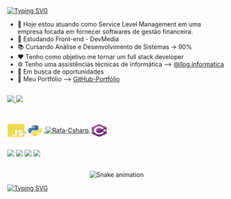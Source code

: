 [![Typing SVG](https://readme-typing-svg.herokuapp.com/?color=00bfbf&size=35&center=true&vCenter=true&width=1000&lines=Olá+Rede+:%29)](https://git.io/typing-svg)

- 🎱 Hoje estou atuando como Service Level Management em uma empresa focada em fornecer softwares de gestão financeira.
- 🧠 Estudando Front-end - DevMedia
- 📚 Cursando Análise e Desenvolvimento de Sistemas -> 90%
- ❤ Tenho como objetivo me tornar um full stack developer
- ⚙ Tenho uma assistências técnicas de informática --> <a href="https://www.instagram.com/llog.informatica/">@llog.informatica</i></a><span>
- 🔎 Em busca de oportunidades
- 📑 Meu Portfólio --> <a href="https://rodrigodomenico.github.io/meu-portifolio//">GitHub-Portfólio</i></a><span>


##

<div>
  <a href="https://github.com/rodrigodomenico">
  <img height="140em" src="https://github-readme-stats.vercel.app/api?username=rodrigodomenico&show_icons=true&theme=ayu-mirage&include_all_commits=true&count_private=true"/>
  <img height="140em" src="https://github-readme-stats.vercel.app/api/top-langs/?username=rodrigodomenico&layout=compact&langs_count=7&theme=ayu-mirage"/>
</div>

 ##
<div style="display: inline_block"><br>
<img align="center" alt="Rafa-Js" height="30" width="40" src="https://raw.githubusercontent.com/devicons/devicon/master/icons/javascript/javascript-plain.svg">
<img align="center" alt="Rafa-Python" height="30" width="40" src="https://raw.githubusercontent.com/devicons/devicon/master/icons/python/python-original.svg">
<img align="center" alt="Rafa-Csharp" height="80" width="40" src="https://cdn.jsdelivr.net/gh/devicons/devicon/icons/mysql/mysql-plain-wordmark.svg">
<img align="center" alt="Rafa-Csharp" height="30" width="40" src="https://raw.githubusercontent.com/devicons/devicon/master/icons/csharp/csharp-original.svg">

 
  
</div>

##

<div> 
  <a href="https://www.youtube.com/channel/UC47XJQNwBpl5seZtQQf3Bmg" target="_blank"><img src="https://img.shields.io/badge/YouTube-FF0000?style=for-the-badge&logo=youtube&logoColor=white" target="_blank"></a>
  <a href="https://www.instagram.com/_rodzinski/" target="_blank"><img src="https://img.shields.io/badge/-Instagram-%23E4405F?style=for-the-badge&logo=instagram&logoColor=white" target="_blank"></a>
  <a href = "mailto:rodriggorodzinski@gmail.com"><img src="https://img.shields.io/badge/-Gmail-%23333?style=for-the-badge&logo=gmail&logoColor=white" target="_blank"></a>
  <a href="https://www.linkedin.com/in/rodrigorodzinski/" target="_blank"><img src="https://img.shields.io/badge/-LinkedIn-%230077B5?style=for-the-badge&logo=linkedin&logoColor=white" target="_blank"></a>
 
##
   
  <div align="center">
  
  ![Snake animation](https://github.com/rodrigodomenico/rodrigodomenico/blob/output/github-contribution-grid-snake.svg)
  
</div>
  
  
  [![Typing SVG](https://readme-typing-svg.herokuapp.com/?color=00bfbf&size=35&center=true&vCenter=true&width=1000&lines=Hello+World)](https://git.io/typing-svg)
  
